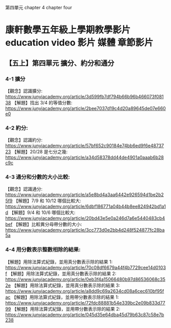 第四單元 chapter 4 chapter four
# 康軒數學五年級上學期教學影片 education video 影片 媒體 章節影片
## 【五上】第四單元 擴分、約分和通分

### 4-1 擴分

【觀念】認識擴分:
https://www.junyiacademy.org/article/3d599fb7df794b66b96b466073f08138
【解題】找出 3/4 的等值分數:
https://www.junyiacademy.org/article/2bee7037d19c4d20a89645de07e660e0

### 4-2 約分:

【觀念】認識約分:
https://www.junyiacademy.org/article/57bf652c90184e74bb6ed9f6e4873723
【解題】20/28 是七分之幾:
https://www.junyiacademy.org/article/a34d58378dd44de4901a0aaab6b28c9c

### 4-3 通分和分數的大小比較:

【觀念】認識通分:
https://www.junyiacademy.org/article/a5e8bd4a3aa6442e926594d1be2b25f9
【解題】7/9 和 10/12 哪個比較大:
https://www.junyiacademy.org/article/6dbf186771a04b44b8ee824942bd1a1d
【解題】9/4 和 10/6 哪個比較大:
https://www.junyiacademy.org/article/20bd43e5e0a246d7a6e5440483cb4bef
【解題】比較異分母帶分數的大小:
https://www.junyiacademy.org/article/3cc773d0e2bb4d248f524877fc28ba5a

### 4-4 用分數表示整數相除的結果:

【解題】用除法算式紀錄，並用真分數表示除的結果 1:
https://www.junyiacademy.org/article/70c08df6679a44f4b7729cee14d0103f
【解題】用除法算式紀錄，並用真分數表示除的結果 2:
https://www.junyiacademy.org/article/0eb3f4a15066480b97d86536068c352e
【解題】用除法算式紀錄，並用真分數表示除的結果 3:
https://www.junyiacademy.org/article/a8dd9c69a2634cd08a6cec610bf95fac
【解題】用除法算式紀錄，並用帶分數表示除的結果 1:
https://www.junyiacademy.org/article/72fdc88881b54e339bc2e09b833d7799
【解題】用除法算式紀錄，並用帶分數表示除的結果 2:
https://www.junyiacademy.org/article/045d35e64dba45d79b63c87c58e7b238